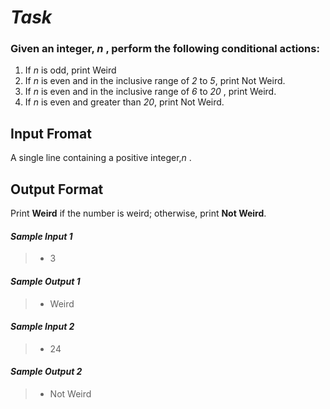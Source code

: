 # *Task*

### Given an integer, *_n_* , perform the following conditional actions:
1. If _n_  is odd, print Weird
2. If _n_ is even and in the inclusive range of _2_ to _5_, print Not Weird.
3. If _n_ is even and in the inclusive range of _6_ to _20_ , print Weird.
4. If _n_ is even and greater than _20_, print Not Weird.

## Input Fromat
A single line containing a positive integer,_n_ .

## Output Format
Print **Weird** if the number is weird; otherwise, print **Not Weird**.

#### *Sample Input 1* 
>- 3
#### *Sample Output 1*
>- Weird



#### *Sample Input 2*
>- 24
#### *Sample Output 2*
>- Not Weird
